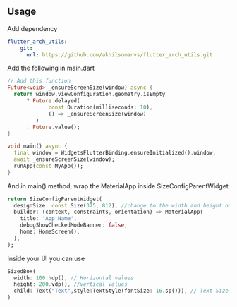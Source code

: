 <!-- 
This README describes the package. If you publish this package to pub.dev,
this README's contents appear on the landing page for your package.

For information about how to write a good package README, see the guide for
[writing package pages](https://dart.dev/guides/libraries/writing-package-pages). 

For general information about developing packages, see the Dart guide for
[creating packages](https://dart.dev/guides/libraries/create-library-packages)
and the Flutter guide for
[developing packages and plugins](https://flutter.dev/developing-packages). 
-->

## Usage

Add dependency

```yaml
flutter_arch_utils:
    git:
      url: https://github.com/akhilsomanvs/flutter_arch_utils.git
```
Add the following in main.dart

```dart
// Add this function
Future<void> _ensureScreenSize(window) async {
  return window.viewConfiguration.geometry.isEmpty
      ? Future.delayed(
             const Duration(milliseconds: 10),
             () => _ensureScreenSize(window)
         )
      : Future.value();
}

void main() async {
  final window = WidgetsFlutterBinding.ensureInitialized().window;
  await _ensureScreenSize(window);
  runApp(const MyApp());
}
```

And in main() method, wrap the MaterialApp inside SizeConfigParentWidget 

```dart
return SizeConfigParentWidget(
  designSize: const Size(375, 812), //change to the width and height of your designs/prototype. Values are scaled or calculated based on this size value.
  builder: (context, constraints, orientation) => MaterialApp(
    title: 'App Name',
    debugShowCheckedModeBanner: false,
    home: HomeScreen(),
  ),
);
```

Inside your UI you can use

```dart
SizedBox(
  width: 100.hdp(), // Horizontal values
  height: 200.vdp(), //vertical values
  child: Text("Text",style:TextStyle(fontSize: 16.sp())), // Text Size
)
```
